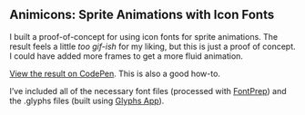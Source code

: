 ## Animicons: Sprite Animations with Icon Fonts

I built a proof-of-concept for using icon fonts for sprite animations. The result feels a little _too gif-ish_ for my liking, but this is just a proof of concept. I could have added more frames to get a more fluid animation.

[View the result on CodePen](http://codepen.io/briangonzalez/pen/hdHKm). This is also a good how-to.

I’ve included all of the necessary font files (processed with [FontPrep](http://fontprep.com)) and the .glyphs files (built using [Glyphs App](http://glyphsapp.com)).